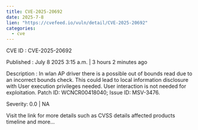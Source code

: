 ```yaml
--- 
title: CVE-2025-20692
date: 2025-7-8
lien: "https://cvefeed.io/vuln/detail/CVE-2025-20692"
categories:
  - cve
---
```


CVE ID : CVE-2025-20692

Published :  July 8
2025
3:15 a.m. | 3 hours
2 minutes ago

Description : In wlan AP driver
there is a possible out of bounds read due to an incorrect bounds check. This could lead to local information disclosure with User execution privileges needed. User interaction is not needed for exploitation. Patch ID: WCNCR00418040; Issue ID: MSV-3476.

Severity: 0.0 | NA

Visit the link for more details
such as CVSS details
affected products
timeline
and more...
